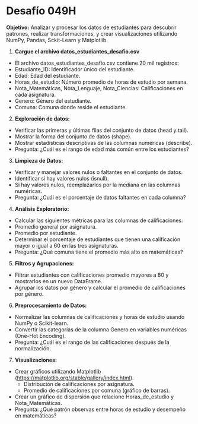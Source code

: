 # Desafío 049H

**Objetivo:** Analizar y procesar los datos de estudiantes para descubrir patrones, realizar transformaciones, y crear visualizaciones utilizando NumPy, Pandas, Sckit-Learn y Matplotlib.

1. **Cargue el archivo datos_estudiantes_desafio.csv**
* El archivo datos_estudiantes_desafio.csv contiene 20 mil registros:
 * Estudiante_ID: Identificador único del estudiante.
 * Edad: Edad del estudiante.
 * Horas_de_estudio: Número promedio de horas de estudio por semana.
 * Nota_Matemáticas, Nota_Lenguaje, Nota_Ciencias: Calificaciones en cada asignatura.
 * Genero: Género del estudiante.
 * Comuna: Comuna donde reside el estudiante.


2. **Exploración de datos:**
* Verificar las primeras y últimas filas del conjunto de datos (head y tail).
* Mostrar la forma del conjunto de datos (shape).
* Mostrar estadísticas descriptivas de las columnas numéricas (describe).
* Pregunta: ¿Cuál es el rango de edad más común entre los estudiantes?


3. **Limpieza de Datos:**
* Verificar y manejar valores nulos o faltantes en el conjunto de datos.
 * Identificar si hay valores nulos (isnull).
 * Si hay valores nulos, reemplazarlos por la mediana en las columnas numéricas.
* Pregunta: ¿Cuál es el porcentaje de datos faltantes en cada columna?


4. **Análisis Exploratorio:**
* Calcular las siguientes métricas para las columnas de calificaciones:
 * Promedio general por asignatura.
 * Promedio por estudiante.
* Determinar el porcentaje de estudiantes que tienen una calificación mayor o igual a 60 en las tres asignaturas.
* Pregunta: ¿Qué comuna tiene el promedio más alto en matemáticas?


5. **Filtros y Agrupaciones:**
* Filtrar estudiantes con calificaciones promedio mayores a 80 y mostrarlos en un nuevo DataFrame.
* Agrupar los datos por género y calcular el promedio de calificaciones por género.


6. **Preprocesamiento de Datos:**
* Normalizar las columnas de calificaciones y horas de estudio usando NumPy o Scikit-learn.
* Convertir las categorías de la columna Genero en variables numéricas (One-Hot Encoding).
* Pregunta: ¿Cuál es el rango de las calificaciones después de la normalización.


7. **Visualizaciones:**
* Crear gráficos utilizando Matplotlib (https://matplotlib.org/stable/gallery/index.html).
  * Distribución de calificaciones por asignatura.
  * Promedio de calificaciones por comuna (gráfico de barras).
* Crear un gráfico de dispersión que relacione Horas_de_estudio y Nota_Matemáticas.
* Pregunta: ¿Qué patrón observas entre horas de estudio y desempeño en matemáticas?